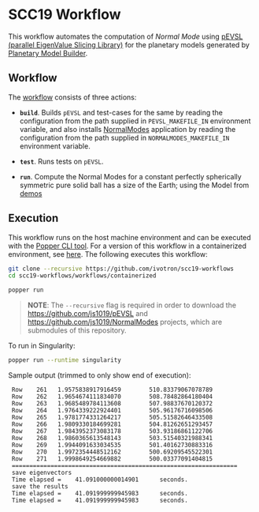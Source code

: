 # SCC19 Workflow
This workflow automates the computation of *Normal Mode* using
[pEVSL (parallel EigenValue Slicing Library)][pevsl] for the
planetary models generated by [Planetary Model Builder][planetary-model].

## Workflow

The [workflow](./main.workflow) consists of three actions:

* **`build`**. Builds `pEVSL` and test-cases for the same by reading
the configuration from the path supplied in `PEVSL_MAKEFILE_IN`
environment variable, and also installs [NormalModes][normal-modes]
application by reading the configuration from the path supplied in
`NORMALMODES_MAKEFILE_IN` environment variable.

* **`test`**.  Runs tests on `pEVSL`.

* **`run`**. Compute the Normal Modes for a constant perfectly
spherically symmetric pure solid ball has a size of the Earth;
using the Model from [demos](./../submodules/NormalModes/demos)

## Execution

This workflow runs on the host machine environment and can be executed with the [Popper
CLI tool][popper]. For a version of this workflow in a containerized
environment, see [here](../containerized). The
following executes this workflow:

```bash
git clone --recursive https://github.com/ivotron/scc19-workflows
cd scc19-workflows/workflows/containerized

popper run
```

> **NOTE**: The `--recursive` flag is required in order to download
> the <https://github.com/js1019/pEVSL> and <https://github.com/js1019/NormalModes> projects,
> which are submodules of this repository.

To run in Singularity:

```bash
popper run --runtime singularity
```

Sample output
(trimmed to only show end of execution):

```
 Row    261   1.9575838917916459        510.83379067078789
 Row    262   1.9654674111834070        508.78482864180404
 Row    263   1.9685489784113608        507.98837670120372
 Row    264   1.9764339222924401        505.96176716098506
 Row    265   1.9781774331264217        505.51582646433508
 Row    266   1.9809330184699281        504.81262651293457
 Row    267   1.9843952373083178        503.93186861122706
 Row    268   1.9860365613548143        503.51540321988341
 Row    269   1.9944091633034535        501.40162730883316
 Row    270   1.9972354448512162        500.69209545522301
 Row    271   1.9998649254669882        500.03377091404815
 ================================================================
 save eigenvectors
 Time elapsed =    41.091000000014901      seconds.
 save the results
 Time elapsed =    41.091999999945983      seconds.
 Time elapsed =    41.091999999945983      seconds.
```

[pevsl]: https://github.com/js1019/pEVSL
[planetary-model]: https://github.com/js1019/PlanetaryModels#planetary-model-builder
[normal-modes]: https://github.com/js1019/NormalModes
[docker]: https://get.docker.com
[popper]: https://github.com/systemslab/popper
[singularity]: https://github.com/sylabs/singularity